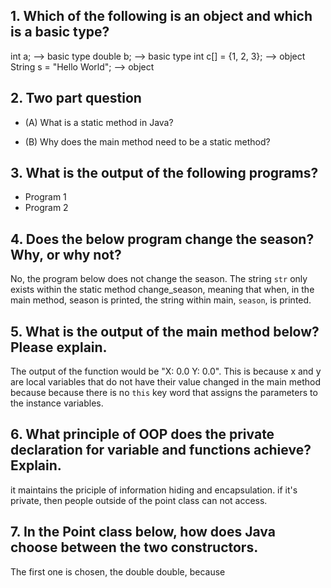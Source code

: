 ## 1. Which of the following is an object and which is a basic type?

int a; --> basic type
double b; --> basic type 
int c[] = {1, 2, 3}; --> object
String s = "Hello World"; --> object

## 2. Two part question
- (A) What is a static method in Java?

- (B) Why does the main method need to be a static method?


## 3. What is the output of the following programs?
- Program 1
- Program 2

## 4. Does the below program change the season? Why, or why not?
No, the program below does not change the season. The string ```str``` only exists within the static method change_season, 
meaning that when, in the main method, season is printed, the string within main, ```season```, is printed.  

## 5. What is the output of the main method below? Please explain.
The output of the function would be "X: 0.0 Y: 0.0". This is because x and y are local variables that do not have their value changed in the main method because
because there is no ```this``` key word that assigns the parameters to the instance variables. 

## 6. What principle of OOP does the private declaration for variable and functions achieve? Explain.
it maintains the priciple of information hiding and encapsulation. if it's private, then people outside of the point class can not access. 

## 7. In the Point class below, how does Java choose between the two constructors.
The first one is chosen, the double double, because 
